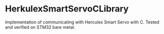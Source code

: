 # HerkulexSmartServoCLibrary
Implementation of communicating with Herculex Smart Servo with C. Tested and verified on STM32 bare metal.
